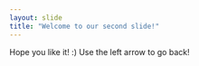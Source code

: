 ```yaml
---
layout: slide
title: "Welcome to our second slide!"
---
```

Hope you like it! :)
Use the left arrow to go back!

